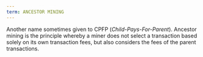 ```yaml
---
term: ANCESTOR MINING
---
```


Another name sometimes given to CPFP (*Child-Pays-For-Parent*). Ancestor mining is the principle whereby a miner does not select a transaction based solely on its own transaction fees, but also considers the fees of the parent transactions.

